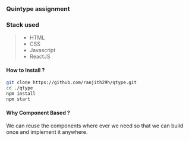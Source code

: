 ### Quintype assignment

### Stack used
>- HTML
>- CSS
>- Javascript
>- ReactJS

#### How to Install ?

```sh
git clone https://github.com/ranjith29h/qtype.git
cd ./qtype
npm install
npm start
```

#### Why Component Based ?
We can reuse the components where ever we need so that we can build once and implement it anywhere.
